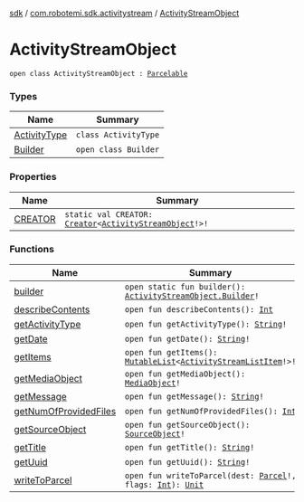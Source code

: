 [sdk](../../index.md) / [com.robotemi.sdk.activitystream](../index.md) / [ActivityStreamObject](./index.md)

# ActivityStreamObject

`open class ActivityStreamObject : `[`Parcelable`](https://developer.android.com/reference/android/os/Parcelable.html)

### Types

| Name | Summary |
|---|---|
| [ActivityType](-activity-type/index.md) | `class ActivityType` |
| [Builder](-builder/index.md) | `open class Builder` |

### Properties

| Name | Summary |
|---|---|
| [CREATOR](-c-r-e-a-t-o-r.md) | `static val CREATOR: `[`Creator`](https://developer.android.com/reference/android/os/Parcelable/Creator.html)`<`[`ActivityStreamObject`](./index.md)`!>!` |

### Functions

| Name | Summary |
|---|---|
| [builder](builder.md) | `open static fun builder(): `[`ActivityStreamObject.Builder`](-builder/index.md)`!` |
| [describeContents](describe-contents.md) | `open fun describeContents(): `[`Int`](https://kotlinlang.org/api/latest/jvm/stdlib/kotlin/-int/index.html) |
| [getActivityType](get-activity-type.md) | `open fun getActivityType(): `[`String`](https://kotlinlang.org/api/latest/jvm/stdlib/kotlin/-string/index.html)`!` |
| [getDate](get-date.md) | `open fun getDate(): `[`String`](https://kotlinlang.org/api/latest/jvm/stdlib/kotlin/-string/index.html)`!` |
| [getItems](get-items.md) | `open fun getItems(): `[`MutableList`](https://kotlinlang.org/api/latest/jvm/stdlib/kotlin.collections/-mutable-list/index.html)`<`[`ActivityStreamListItem`](../-activity-stream-list-item/index.md)`!>!` |
| [getMediaObject](get-media-object.md) | `open fun getMediaObject(): `[`MediaObject`](../../com.robotemi.sdk/-media-object/index.md)`!` |
| [getMessage](get-message.md) | `open fun getMessage(): `[`String`](https://kotlinlang.org/api/latest/jvm/stdlib/kotlin/-string/index.html)`!` |
| [getNumOfProvidedFiles](get-num-of-provided-files.md) | `open fun getNumOfProvidedFiles(): `[`Int`](https://kotlinlang.org/api/latest/jvm/stdlib/kotlin/-int/index.html) |
| [getSourceObject](get-source-object.md) | `open fun getSourceObject(): `[`SourceObject`](../../com.robotemi.sdk/-source-object/index.md)`!` |
| [getTitle](get-title.md) | `open fun getTitle(): `[`String`](https://kotlinlang.org/api/latest/jvm/stdlib/kotlin/-string/index.html)`!` |
| [getUuid](get-uuid.md) | `open fun getUuid(): `[`String`](https://kotlinlang.org/api/latest/jvm/stdlib/kotlin/-string/index.html)`!` |
| [writeToParcel](write-to-parcel.md) | `open fun writeToParcel(dest: `[`Parcel`](https://developer.android.com/reference/android/os/Parcel.html)`!, flags: `[`Int`](https://kotlinlang.org/api/latest/jvm/stdlib/kotlin/-int/index.html)`): `[`Unit`](https://kotlinlang.org/api/latest/jvm/stdlib/kotlin/-unit/index.html) |
